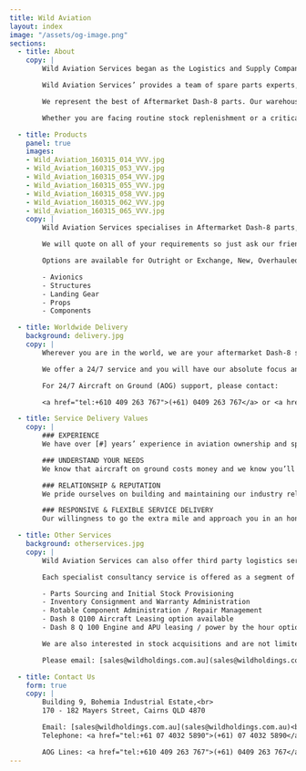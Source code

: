 ```yaml
---
title: Wild Aviation
layout: index
image: "/assets/og-image.png"
sections:
  - title: About
    copy: |
        Wild Aviation Services began as the Logistics and Supply Company, Corporate Air Services, serving the needs of Airlines Papua New Guinea in the early 1990s. Simon Wild and Michael Wild along with support staff evolved the company to what is it today, Wild Aviation Services.

        Wild Aviation Services’ provides a team of spare parts experts, with years of logistics and material handling experience and aviation ownership.  This unique combination of technical expertise, and first-hand experience on what it is like to keep aircraft flying is the foundation of all our offerings.

        We represent the best of Aftermarket Dash-8 parts. Our warehouse is stocked and staffed to ensure that service and parts availability is maintained to the highest standard, 24 hours per day, 7 days per week. Located within close proximity to the domestic and international airports in Cairns, freight consignment worldwide is available. Our customers value our dedication to customer service, quick turn around and lead times.

        Whether you are facing routine stock replenishment or a critical AOG you can be assured the team at Wild Aviation Services will go to great lengths to understand your needs and ensure you are kept informed at all steps from order to dispatch.

  - title: Products
    panel: true
    images:
    - Wild_Aviation_160315_014_VVV.jpg
    - Wild_Aviation_160315_053_VVV.jpg
    - Wild_Aviation_160315_054_VVV.jpg
    - Wild_Aviation_160315_055_VVV.jpg
    - Wild_Aviation_160315_058_VVV.jpg
    - Wild_Aviation_160315_062_VVV.jpg
    - Wild_Aviation_160315_065_VVV.jpg
    copy: |
        Wild Aviation Services specialises in Aftermarket Dash-8 parts, shipping globally. We supply parts for 100s, 200s and 300s with expansion to other types of aircraft.

        We will quote on all of your requirements so just ask our friendly team. Parts are covered by warranty, fully traceable and with the certification required by your regulating authority.

        Options are available for Outright or Exchange, New, Overhauled, Serviceable or As Removed in our specialty product lines.

        - Avionics
        - Structures
        - Landing Gear
        - Props
        - Components

  - title: Worldwide Delivery
    background: delivery.jpg
    copy: |
        Wherever you are in the world, we are your aftermarket Dash-8 source, supply and support specialist.

        We offer a 24/7 service and you will have our absolute focus and commitment to delivering what you need on time.

        For 24/7 Aircraft on Ground (AOG) support, please contact:

        <a href="tel:+610 409 263 767">(+61) 0409 263 767</a> or <a href="tel:+610 409 884 419">(+61) 0409 884 419</a>

  - title: Service Delivery Values
    copy: |
        ### EXPERIENCE
        We have over [#] years’ experience in aviation ownership and spare parts management and delivery.

        ### UNDERSTAND YOUR NEEDS
        We know that aircraft on ground costs money and we know you’ll need spare parts ASAP. Our team will go above and beyond to understand your needs and source and deliver parts on time.

        ### RELATIONSHIP & REPUTATION
        We pride ourselves on building and maintaining our industry relationships and treating everyone we interact with respect, integrity and honesty.

        ### RESPONSIVE & FLEXIBLE SERVICE DELIVERY
        Our willingness to go the extra mile and approach you in an honest and responsive manner has earned the trust of aviation professionals around the world. We have a solution-focused and flexible approach to meeting your individual requirements.

  - title: Other Services
    background: otherservices.jpg
    copy: |
        Wild Aviation Services can also offer third party logistics services and warehousing support to you and your customers in our region where time differences can be challenging. We will work with you to establish a support system that aligns with your companies requirements offering you more opportunities to expand your products and reputation.

        Each specialist consultancy service is offered as a segment of a thorough support solution to our customers.

        - Parts Sourcing and Initial Stock Provisioning
        - Inventory Consignment and Warranty Administration
        - Rotable Component Administration / Repair Management
        - Dash 8 Q100 Aircraft Leasing option available
        - Dash 8 Q 100 Engine and APU leasing / power by the hour option available

        We are also interested in stock acquisitions and are not limited to Dash 8 aircraft.

        Please email: [sales@wildholdings.com.au](sales@wildholdings.com.au)

  - title: Contact Us
    form: true
    copy: |
        Building 9, Bohemia Industrial Estate,<br>
        170 - 182 Mayers Street, Cairns QLD 4870

        Email: [sales@wildholdings.com.au](sales@wildholdings.com.au)<br>
        Telephone: <a href="tel:+61 07 4032 5890">(+61) 07 4032 5890</a>

        AOG Lines: <a href="tel:+610 409 263 767">(+61) 0409 263 767</a> or <a href="tel:+610 409 884 419">(+61) 0409 884 419</a>
---
```

